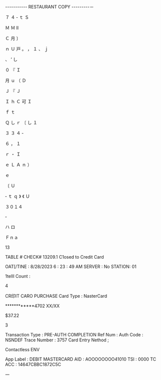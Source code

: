----------- RESTAURANT COPY ---------－

７
４
‐
ｔ
Ｓ

Ｍ
Ｍ
Ⅱ

Ｃ
月
〕

ｎ
Ｕ
戸
。
，
１
、
ｊ

、
’
し

０
『
Ｉ

月
ｕ
（
Ｄ

Ｊ
『
Ｊ

Ｉ
ｈ
Ｃ
可
Ｉ

ｆ
ｔ

Ｑ
し
ｒ
〔
し
１

３
３
４
‐

６
，
１

ｒ
・
Ｉ

ｅ
Ｌ
Ａ
ｎ
）

ｅ

〔
Ｕ

‐
ｔ
ｑ
》
《
Ｕ

３０１４

‐

ハ
ロ

Ｆｎａ

13

TABLE #
CHECK# 13209.1
C1osed to Credit Card

OAT[/TINE : 8/28/2023 6 : 23 : 49 AM
SERVER :
No
STATION: 01

1telII Count :

4

CR印IT CARO PURCHASE
Card Type : NasterCard

************4702 XX/XX

$37.22

3

Transaction Type : PRE-AUTH COMPLETION
Ref Num :
Auth Code : NSNDEF
Trace Number : 3757
Card Entry Nethod ;

Contactless ENV

App Label : DEBIT MASTERCARD
AID : AOOOOOOOO41010
TSI : 0000
TC ACC : 14647CBBC1872C5C

一
